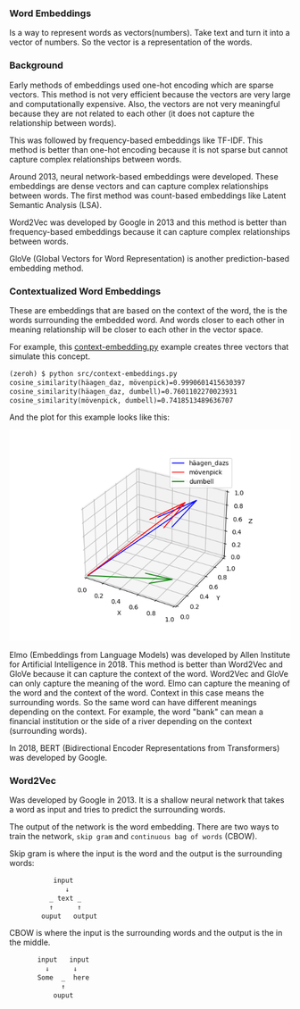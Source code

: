 ### Word Embeddings
Is a way to represent words as vectors(numbers). Take text and turn it into a
vector of numbers. So the vector is a representation of the words.

### Background
Early methods of embeddings used one-hot encoding which are sparse vectors.
This method is not very efficient because the vectors are very large and
computationally expensive. Also, the vectors are not very meaningful because
they are not related to each other (it does not capture the relationship
between words).

This was followed by frequency-based embeddings like TF-IDF. This method is
better than one-hot encoding because it is not sparse but cannot capture
complex relationships between words.

Around 2013, neural network-based embeddings were developed. These embeddings
are dense vectors and can capture complex relationships between words. The
first method was count-based embeddings like Latent Semantic Analysis (LSA).

Word2Vec was developed by Google in 2013 and this method is better than
frequency-based embeddings because it can capture complex relationships between
words.

GloVe (Global Vectors for Word Representation) is another prediction-based
embedding method.

### Contextualized Word Embeddings
These are embeddings that are based on the context of the word, the is the
words surrounding the embedded word. And words closer to each other in meaning
relationship will be closer to each other in the vector space.

For example, this [context-embedding.py](../embeddings/python/src/context-embedding.py)
example creates three vectors that simulate this concept.
```console
(zeroh) $ python src/context-embeddings.py 
cosine_similarity(häagen_daz, mövenpick)=0.9990601415630397
cosine_similarity(häagen_daz, dumbell)=0.7601102270023931
cosine_similarity(mövenpick, dumbell)=0.7418513489636707
```

And the plot for this example looks like this:

![image](./context-embeddings-plot.png)


Elmo (Embeddings from Language Models) was developed by Allen Institute for
Artificial Intelligence in 2018. This method is better than Word2Vec and GloVe
because it can capture the context of the word. Word2Vec and GloVe can only
capture the meaning of the word. Elmo can capture the meaning of the word and
the context of the word. Context in this case means the surrounding words. So
the same word can have different meanings depending on the context. For example,
the word "bank" can mean a financial institution or the side of a river depending
on the context (surrounding words).

In 2018, BERT (Bidirectional Encoder Representations from Transformers) was
developed by Google. 

### Word2Vec
Was developed by Google in 2013. It is a shallow neural network that takes a
word as input and tries to predict the surrounding words.

The output of the network is the word embedding. There are two ways to train the
network, `skip gram` and `continuous bag of words` (CBOW).

Skip gram is where the input is the word and the output is the surrounding
words:
```
           input
              ↓
          _ text _
          ↑      ↑
        ouput   output
```

CBOW is where the input is the surrounding words and the output is the in the
middle.
```
       input   input
         ↓      ↓
       Some  _  here
             ↑ 
           ouput
```
